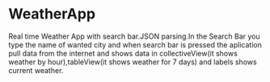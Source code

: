 # WeatherApp
Real time Weather App with search bar.JSON parsing.In the Search Bar you type the name of wanted city and when search bar is pressed the aplication pull data from the internet and shows data in collectiveView(it shows weather by hour),tableView(it shows weather for 7 days) and labels shows current weather.
